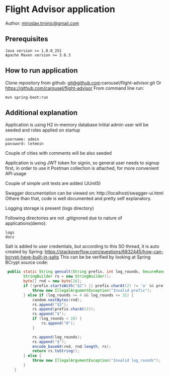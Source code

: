 # Flight Advisor application
Author:
miroslav.trninic@gmail.com

## Prerequisites
    Java version >= 1.8.0_251
    Apache Maven version >= 3.6.3 

## How to run application
Clone repository from github: 
git@github.com:carousel/flight-advisor.git
Or
https://github.com/carousel/flight-advisor
From command line run:

    mvn spring-boot:run

## Additional explanation
Application is using H2 in-memory database
Initial admin user will be seeded and roles applied on startup

    username: admin
    password: letmein

Couple of cities with comments will be also seeded

Application is using JWT token for signin, so general user needs to signup first, in order to use it
Postman collection is attached, for more convenient API usage

Couple of simple unit tests are added (JUnit5)

Swagger documentation can be viewed on:
http://localhost/swagger-ui.html
Othere than that, code is well documented and pretty self explanatory.

Logging storage is present (logs directory)

Following directories are not .gitignored due to nature of applications(demo):

    logs
    docs

Salt is added to user credentials, but according to this SO thread, it is auto created by Spring:
https://stackoverflow.com/questions/6832445/how-can-bcrypt-have-built-in-salts
    This can be be verified by looking at Spring BCrypt source code:
```java
 public static String gensalt(String prefix, int log_rounds, SecureRandom random) throws IllegalArgumentException {
        StringBuilder rs = new StringBuilder();
        byte[] rnd = new byte[16];
        if (!prefix.startsWith("$2") || prefix.charAt(2) != 'a' && prefix.charAt(2) != 'y' && prefix.charAt(2) != 'b') {
            throw new IllegalArgumentException("Invalid prefix");
        } else if (log_rounds >= 4 && log_rounds <= 31) {
            random.nextBytes(rnd);
            rs.append("$2");
            rs.append(prefix.charAt(2));
            rs.append("$");
            if (log_rounds < 10) {
                rs.append("0");
            }

            rs.append(log_rounds);
            rs.append("$");
            encode_base64(rnd, rnd.length, rs);
            return rs.toString();
        } else {
            throw new IllegalArgumentException("Invalid log_rounds");
        }
    }
```


